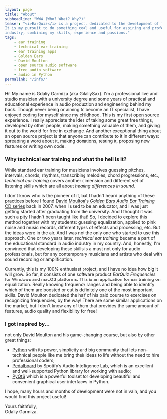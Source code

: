 ```yaml
---
layout: page
title: "About"
subheadline: "WWW (Who? What? Why?)"
teaser: "<i>EarQuiz</i> is a project, dedicated to the development of free yet quality software for <b>technical ear training</b>. 
It is my pursuit to do something cool and useful for aspiring and professional musicians and all people involved in audio 
industry, combining my skills, experience and passions."
tags:
    - ear training
    - technical ear training
    - ear training apps
    - Golden Ears
    - David Moulton
    - open source audio software
    - free audio software
    - audio in Python
permalink: "/info/"
---
```


Hi! My name is Gdaliy Garmiza (aka GdaliySax). I'm a professional live and studio musician with a university degree and some years of practical 
and educational experience in audio production and engineering behind my back. Though never being or aiming to become an IT specialist, 
I have enjoyed coding for myself since my childhood. This is my first open source experience. I really appreciate the idea
of taking some great free things, developed by other people, making something valuable of them, and giving it out to the world for free in exchange.
And another exceptional thing about an open source project is that anyone can contribute to it in different ways: spreading a word about it, 
making donations, testing it, proposing new features or writing own code.

### Why technical ear training and what the hell is it?

While standard ear training for musicians involves guessing pitches, intervals, chords, rhythms, transcribing melodies, chord progressions,
etc., *technical ear training* covers another dimension and different set of listening skills which are all about *hearing differences in sound*.

I don't know who is the pioneer of it, but I hadn't heard anything of these practices before I found [David Moulton's *Golden Ears Audio Ear Training* CD series][1] back in 2007,
when I used to be an educator, and I was just getting started after graduating from the university.
And I thought it was such a pity I hadn't been taught like that! So, I decided to explore this method together with my 
students: guessing equalization, applied to pink noise and music records, different types of effects and processing, etc.
But the ideas were in the air. And I was not the only one who started to use this approach. One or two years later, 
*technical ear training* became a part of the educational standard in audio industry in my country. And, honestly, I'm convinced
that developing these skills is a must not only for audio professionals, but for any contemporary musicians
and artists who deal with sound recording or amplification.

Currently, this is my 100% enthusiast project, and I have no idea how big it will grow. So far, it consists of one software
product *EarQuiz Frequencies* for Windows and macOS platforms. This is an application for ear training on equalization.
Really knowing frequency ranges and being able to identify which of them are boosted or cut is definitely one of the most 
important skills. David Moulton dedicated the half of his paid course to exercises on recognizing frequencies, by the way! 
There are some similar applications on the market, but I don't know any of them that provides the same amount of features, 
audio quality and flexibility for free!

### I got inspired by...

not only David Moulton and his game-changing course, but also by other great things:

- [Python][2] with its power, simplicity and big community that lets non-technical people like me bring their ideas to life
without the need to hire professional coders;
- [Pedalboard][3] by Spotify’s Audio Intelligence Lab, which is an excellent and well-supported Python library for working with audio;   
- [PyQt6][4] which is a powerful toolset for developing beautiful and convenient graphical user interfaces in Python.

I hope, many hours and months of development were not in vain, and you would find this project useful!

Yours faithfully,<br />
Gdaliy Garmiza.


 [1]: https://goldenearsaudio.com/
 [2]: https://www.python.org/
 [3]: https://spotify.github.io/pedalboard/
 [4]: https://www.riverbankcomputing.com/software/pyqt/
